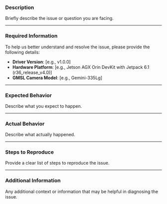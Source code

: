 <!-- Before filing an issue, please check the existing issues to avoid duplicates. -->

### Description

Briefly describe the issue or question you are facing.

---

### Required Information

To help us better understand and resolve the issue, please provide the following details:

- **Driver Version**: [e.g., v1.0.0]
- **Hardware Platform**: [e.g., Jetson AGX Orin DevKit with Jetpack 6.1 (r36_release_v4.0)]
- **GMSL Camera Model**: [e.g., Gemini-335Lg]

---

### Expected Behavior

Describe what you expect to happen.

---

### Actual Behavior

Describe what actually happened.

---

### Steps to Reproduce

Provide a clear list of steps to reproduce the issue.

---

### Additional Information

Any additional context or information that may be helpful in diagnosing the issue.